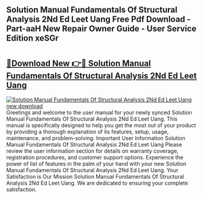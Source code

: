 ## Solution Manual Fundamentals Of Structural Analysis 2Nd Ed Leet Uang Free Pdf Download - Part-aaH New Repair Owner Guide - User Service Edition xeSGr

# <h2><a href="http://bc59193.oget.top/?id=Solution+Manual+Fundamentals+Of+Structural+Analysis+2Nd+Ed+Leet+Uang">🔗Download New 👉🔴 Solution Manual Fundamentals Of Structural Analysis 2Nd Ed Leet Uang</a></h2>

[![Solution Manual Fundamentals Of Structural Analysis 2Nd Ed Leet Uang new download](https://i.imgur.com/5g1atiW.png)](http://bc59193.oget.top/?id=Solution+Manual+Fundamentals+Of+Structural+Analysis+2Nd+Ed+Leet+Uang)
Greetings and welcome to the user manual for your newly synced Solution Manual Fundamentals Of Structural Analysis 2Nd Ed Leet Uang. This manual is specifically designed to help you get the most out of your product by providing a thorough explanation of its features, setup, usage, maintenance, and problem-solving. Important User Information Solution Manual Fundamentals Of Structural Analysis 2Nd Ed Leet Uang Please review the user information section for details on warranty coverage, registration procedures, and customer support options. Experience the power of list of features in the palm of your hand with your new Solution Manual Fundamentals Of Structural Analysis 2Nd Ed Leet Uang. Your Satisfaction is Our Mission Solution Manual Fundamentals Of Structural Analysis 2Nd Ed Leet Uang. We are dedicated to ensuring your complete satisfaction.
